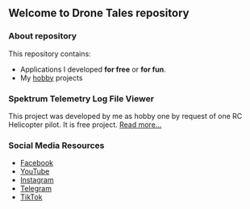 ## Welcome to Drone Tales repository

### About repository

This repository contains:

- Applications I developed **for free** or **for fun**.
- My [hobby](https://www.youtube.com/@drone_tales) projects

### Spektrum Telemetry Log File Viewer

This project was developed by me as hobby one by request of one RC Helicopter pilot. It is free project.
[Read more...](https://www.tlmviewer.com)

### Social Media Resources

- [Facebook](https://www.facebook.com/mike.petrichenko)
- [YouTube](https://www.youtube.com/@drone_tales)
- [Instagram](https://instagram.com/drone_tales/)
- [Telegram](https://t.me/drone_tales)
- [TikTok](http://tiktok.com/@drone_tales)
